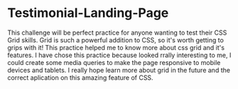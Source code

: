 # Testimonial-Landing-Page
This challenge will be perfect practice for anyone wanting to test their CSS Grid skills. Grid is such a powerful addition to CSS, so it's worth getting to grips with it!
This practice helped me to know more about css grid and it's features. I have chose this practice because looked rrally interesting to me, I could create some media queries to make the page responsive to mobile devices and tablets. I really hope learn more about grid in the future and the correct aplication on this amazing  feature of CSS.
